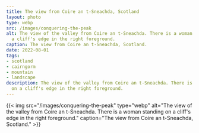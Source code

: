 ```yaml
---
title: The view from Coire an t-Sneachda, Scotland
layout: photo
type: webp
src: /images/conquering-the-peak
alt: The view of the valley from Coire an t-Sneachda. There is a woman standing on
  a cliff's edge in the right foreground.
caption: The view from Coire an t-Sneachda, Scotland.
date: 2022-08-01
tags:
- scotland
- cairngorm
- mountain
- landscape
description: The view of the valley from Coire an t-Sneachda. There is a woman standing
  on a cliff's edge in the right foreground.
---
```


{{< img src="/images/conquering-the-peak" type="webp" alt="The view of the valley from Coire an t-Sneachda. There is a woman standing on a cliff's edge in the right foreground." caption="The view from Coire an t-Sneachda, Scotland." >}}
